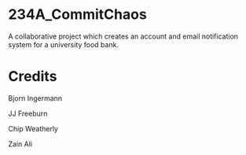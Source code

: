 # 234A_CommitChaos
A collaborative project which creates an account and email notification system
for a university food bank.
# Credits
Bjorn Ingermann

JJ Freeburn

Chip Weatherly

Zain Ali
